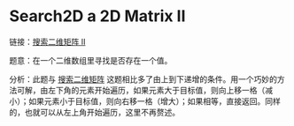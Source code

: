 # Search2D a 2D Matrix II

链接：[搜索二维矩阵 II](https://leetcode-cn.com/problems/search-a-2d-matrix-ii/)

题意：在一个二维数组里寻找是否存在一个值。

分析：此题与 [搜索二维矩阵](../lc74) 这题相比多了由上到下递增的条件。用一个巧妙的方法可解，由左下角的元素开始遍历，如果元素大于目标值，则向上移一格（减小）；如果元素小于目标值，则向右移一格（增大）；如果相等，直接返回。同样的，也就可以从左上角开始遍历，这里不再赘述。